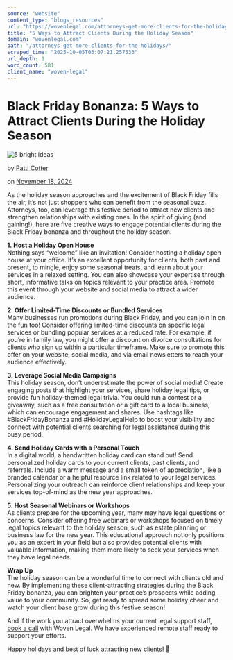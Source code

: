 ```yaml
---
source: "website"
content_type: "blogs_resources"
url: "https://wovenlegal.com/attorneys-get-more-clients-for-the-holidays/"
title: "5 Ways to Attract Clients During the Holiday Season"
domain: "wovenlegal.com"
path: "/attorneys-get-more-clients-for-the-holidays/"
scraped_time: "2025-10-05T03:07:21.257533"
url_depth: 1
word_count: 581
client_name: "woven-legal"
---
```


# Black Friday Bonanza: 5 Ways to Attract Clients During the Holiday Season

![5 bright ideas](https://wovenlegal.com/wp-content/uploads/2024/11/Number-5-with-yellow-background.jpg)

by [Patti Cotter](https://wovenlegal.com/author/patti-cotter/)

on [November 18, 2024](https://wovenlegal.com/2024/11/18/)

As the holiday season approaches and the excitement of Black Friday fills the air, it’s not just shoppers who can benefit from the seasonal buzz. Attorneys, too, can leverage this festive period to attract new clients and strengthen relationships with existing ones. In the spirit of giving (and gaining!), here are five creative ways to engage potential clients during the Black Friday bonanza and throughout the holiday season.

**1. Host a Holiday Open House**  
Nothing says “welcome” like an invitation! Consider hosting a holiday open house at your office. It’s an excellent opportunity for clients, both past and present, to mingle, enjoy some seasonal treats, and learn about your services in a relaxed setting. You can also showcase your expertise through short, informative talks on topics relevant to your practice area. Promote this event through your website and social media to attract a wider audience.

**2. Offer Limited-Time Discounts or Bundled Services**  
Many businesses run promotions during Black Friday, and you can join in on the fun too! Consider offering limited-time discounts on specific legal services or bundling popular services at a reduced rate. For example, if you’re in family law, you might offer a discount on divorce consultations for clients who sign up within a particular timeframe. Make sure to promote this offer on your website, social media, and via email newsletters to reach your audience effectively.

**3. Leverage Social Media Campaigns**  
This holiday season, don’t underestimate the power of social media! Create engaging posts that highlight your services, share holiday legal tips, or provide fun holiday-themed legal trivia. You could run a contest or a giveaway, such as a free consultation or a gift card to a local business, which can encourage engagement and shares. Use hashtags like #BlackFridayBonanza and #HolidayLegalHelp to boost your visibility and connect with potential clients searching for legal assistance during this busy period.

**4. Send Holiday Cards with a Personal Touch**  
In a digital world, a handwritten holiday card can stand out! Send personalized holiday cards to your current clients, past clients, and referrals. Include a warm message and a small token of appreciation, like a branded calendar or a helpful resource link related to your legal services. Personalizing your outreach can reinforce client relationships and keep your services top-of-mind as the new year approaches.

**5. Host Seasonal Webinars or Workshops**  
As clients prepare for the upcoming year, many may have legal questions or concerns. Consider offering free webinars or workshops focused on timely legal topics relevant to the holiday season, such as estate planning or business law for the new year. This educational approach not only positions you as an expert in your field but also provides potential clients with valuable information, making them more likely to seek your services when they have legal needs.

**Wrap Up**  
The holiday season can be a wonderful time to connect with clients old and new. By implementing these client-attracting strategies during the Black Friday bonanza, you can brighten your practice’s prospects while adding value to your community. So, get ready to spread some holiday cheer and watch your client base grow during this festive season!

And if the work you attract overwhelms your current legal support staff, [book a call](https://api.leadconnectorhq.com/widget/bookings/attorneyinformationcallwovenlegal) with Woven Legal. We have experienced remote staff ready to support your efforts.

Happy holidays and best of luck attracting new clients! 🎉